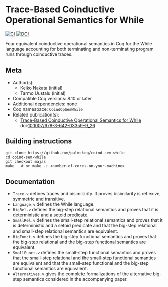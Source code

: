 # Trace-Based Coinductive Operational Semantics for While

[![CI][action-shield]][action-link]
[![DOI][doi-shield]][doi-link]

[action-shield]: https://github.com/palmskog/coind-sem-while/workflows/CI/badge.svg?branch=master
[action-link]: https://github.com/palmskog/coind-sem-while/actions?query=workflow%3ACI



[doi-shield]: https://zenodo.org/badge/DOI/10.1007/978-3-642-03359-9_26.svg
[doi-link]: https://doi.org/10.1007/978-3-642-03359-9_26

Four equivalent coinductive operational semantics in Coq for the While language accounting
for both terminating and non-terminating program runs through coinductive traces.

## Meta

- Author(s):
  - Keiko Nakata (initial)
  - Tarmo Uustalu (initial)
- Compatible Coq versions: 8.10 or later
- Additional dependencies: none
- Coq namespace: `CoindOpSemWhile`
- Related publication(s):
  - [Trace-Based Coinductive Operational Semantics for While](http://www.cs.ioc.ee/~tarmo/papers/tphols09.pdf) doi:[10.1007/978-3-642-03359-9_26](https://doi.org/10.1007/978-3-642-03359-9_26)

## Building instructions

``` shell
git clone https://github.com/palmskog/coind-sem-while
cd coind-sem-while
git checkout majas
make   # or make -j <number-of-cores-on-your-machine>
```

## Documentation

- `Trace.v` defines traces and bisimilarity. It proves
  bisimilarity is reflexive, symmetric and transitive.
- `Language.v` defines the While language.
- `BigRel.v` defines the big-step relational semantics
  and proves that it is deterministic and a setoid predicate.
- `SmallRel.v` defines the small-step relational semantics
  and proves that it is deterministic and a setoid predicate
  and that the big-step relational and small-step relational
  semantics are equivalent.
- `BigFunct.v` defines the big-step functional semantics and
  proves that the big-step relational and the big-step functional
  semantics are equivalent.
- `SmallFunct.v` defines the small-step functional semantics
  and proves that the small-step relational and the small-step
  functional semantics are equivalent and that the small-step
  functional and the big-step functional semantics are equivalent.
- `Alternatives.v` gives the complete formalizations of the alternative
  big-step semantics considered in the accompanying paper.
